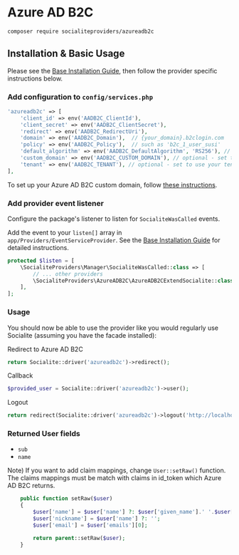 # Azure AD B2C

```bash
composer require socialiteproviders/azureadb2c
```

## Installation & Basic Usage

Please see the [Base Installation Guide](https://socialiteproviders.com/usage/), then follow the provider specific instructions below.

### Add configuration to `config/services.php`

```php
'azureadb2c' => [
    'client_id' => env('AADB2C_ClientId'),
    'client_secret' => env('AADB2C_ClientSecret'),
    'redirect' => env('AADB2C_RedirectUri'),
    'domain' => env('AADB2C_Domain'),  // {your_domain}.b2clogin.com
    'policy' => env('AADB2C_Policy'),  // such as 'b2c_1_user_susi'
    'default_algorithm' => env('AADB2C_DefaultAlgorithm', 'RS256'), // decoding algorithm JWK key such as 'RS256'
    'custom_domain' => env('AADB2C_CUSTOM_DOMAIN'), // optional - set to use your custom domain e.g. login.contoso.com
    'tenant' => env('AADB2C_TENANT'), // optional - set to use your tenant ID or custom domain in place of the default onmicrosoft.com one
],
```

To set up your Azure AD B2C custom domain, follow [these instructions](https://learn.microsoft.com/en-us/azure/active-directory-b2c/custom-domain?pivots=b2c-user-flow).

### Add provider event listener

Configure the package's listener to listen for `SocialiteWasCalled` events.

Add the event to your `listen[]` array in `app/Providers/EventServiceProvider`. See the [Base Installation Guide](https://socialiteproviders.com/usage/) for detailed instructions.

```php
protected $listen = [
    \SocialiteProviders\Manager\SocialiteWasCalled::class => [
        // ... other providers
        \SocialiteProviders\AzureADB2C\AzureADB2CExtendSocialite::class.'@handle',
    ],
];
```

### Usage

You should now be able to use the provider like you would regularly use Socialite (assuming you have the facade installed):

Redirect to Azure AD B2C
```php
return Socialite::driver('azureadb2c')->redirect();
```

Callback
```php
$provided_user = Socialite::driver('azureadb2c')->user();
```

Logout
```php
return redirect(Socialite::driver('azureadb2c')->logout('http://localhost'));
```

### Returned User fields

- ``sub``
- ``name``

Note) If you want to add claim mappings, change `User::setRaw()` function. The claims mappings must be match with claims in id_token which Azure AD B2C returns.
```php
    public function setRaw($user)
    {
        $user['name'] = $user['name'] ?: $user['given_name'].' '.$user['family_name'];
        $user['nickname'] = $user['name'] ?: '';
        $user['email'] = $user['emails'][0];

        return parent::setRaw($user);
    }
```

